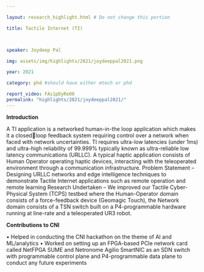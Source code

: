 ```yaml
---

layout: research_highlight.html # Do not change this portion

title: Tactile Internet (TI)



speaker: Joydeep Pal

img: assets/img/highlights/2021/joydeeppal2021.png

year: 2021

category: phd #should have either mtech or phd

report_video: FAs1pDyReO0
permalink: "highlights/2021/joydeeppal2021/"
---
```


**Introduction** 

A TI application is a networked human-in-the loop application which makes it a closedloop feedback system requiring control over a network when faced with network uncertainties. TI requires 
ultra-low latencies (under 1ms) and ultra-high reliability of 99.999% typically known as ultra-reliable low 
latency communications (URLLC). A typical haptic application consists of Human Operator operating 
haptic devices, interacting with the teleoperated environment through a communication infrastructure.
Problem Statement – Designing URLLC networks and edge intelligence techniques to demonstrate 
Tactile Internet applications such as remote operation and remote learning
Research Undertaken – We improved our Tactile Cyber-Physical System (TCPS) testbed where the 
Human-Operator domain consists of a force-feedback device (Geomagic Touch), the Network domain 
consists of a TSN switch built on a P4-programmable hardware running at line-rate and a teleoperated 
UR3 robot.

**Contributions to CNI**

• Helped in conducting the CNI hackathon on the theme of AI and ML/analytics
• Worked on setting up an FPGA-based PCIe network card called NetFPGA SUME and Netronome 
Agilio SmartNIC as an SDN switch with programmable control plane and P4-programmable data 
plane to conduct any future experiments